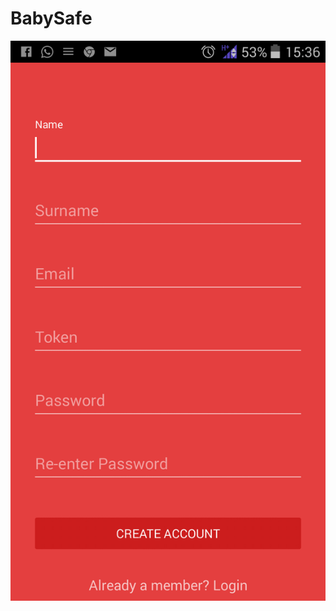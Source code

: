 # BabySafe 

![BabySafe ScreenShots](https://github.com/merveylmz/ScreenShots/blob/master/Android/Screenshot_2017-04-04-15-36-19.png)

